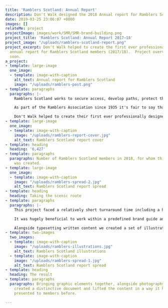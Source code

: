 ```yaml
---
title: 'Ramblers Scotland: Annual Report'
description: Don't Walk designed the 2018 Annual report for Ramblers Scotland
date: 2019-03-25 23:06:07 +0000
images: []
relateMe: project
projectImage: images/work/SMR/SMR-brand-building.png
project_title: 'Ramblers Scotland: Annual Report 2017–18'
project_image: "/uploads/ramblers-scotland-report.png"
project_excerpt: Don't Walk helped to create the first ever professionally designed
  annual report for Ramblers Scotland members (2017/18).  Project overview coming
  soon.
a_project:
- template: large-image
  one_image:
  - template: image-with-caption
    alt_text: Annual report for Ramblers Scotland
    image: "/uploads/ramblers-post.png"
- template: paragraphs
  paragraphs: |-
    Ramblers Scotland works to secure access, develop paths, protect the natural beauty of the countryside and promote walking for everyone. 

    As part of the Ramblers Association since 1935 it's fair to say that Ramblers Scotland have a fair history to report on.

    Don't Walk helped to create their first ever professionally designed annual report for members (2017–18).
- template: large-image
  one_image:
  - template: image-with-caption
    image: "/uploads/ramblers-report-cover.jpg"
    alt_text: Ramblers Scotland report cover
- template: heading
  heading: '6,427'
- template: paragraphs
  paragraphs: Number of Ramblers Scotland members in 2018, for whom this document
    was created.
- template: large-image
  one_image:
  - template: image-with-caption
    image: "/uploads/ramblers-spread-2.jpg"
    alt_text: Ramblers Scotland report spread
- template: heading
  heading: Taking the scenic route
- template: paragraphs
  paragraphs: |-
    This project faced a relatively short turnaround time including a hard deadline in the form of the Ramblers Scotland's AGM. As time was of the essence we quickly moved to establish where we could make the most graphic impact with the least disruption to draft content edits.

    It was hugely beneficial to work within a predefined brand guide and build upon existing visual assets to give the report its own flavour.

    Alongside typesetting written content we created a set of illustrations to accompany facts on each page of the report.
- template: two-images
  two_images:
  - template: image-with-caption
    image: "/uploads/ramblers-illustrations.jpg"
    alt_text: Ramblers Scotland illustrations
  - template: image-with-caption
    image: "/uploads/ramblers-spread-1.jpg"
    alt_text: Ramblers Scotland report spread
- template: heading
  heading: The result
- template: paragraphs
  paragraphs: Bringing graphic elements together, alongside photography and statistics,
    created a distinctive document and lifted the content in a way it had never been
    presented to members before.

---
```


